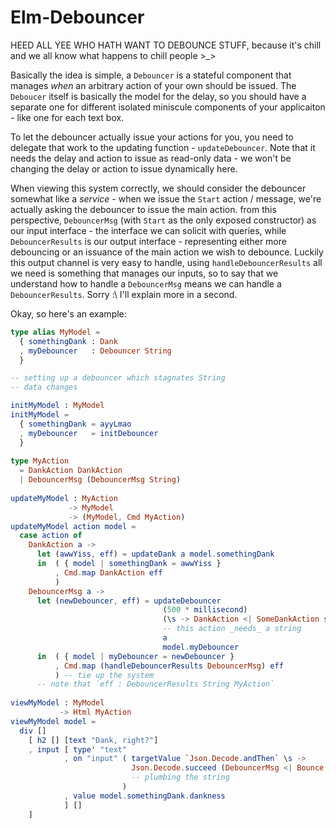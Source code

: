 # Elm-Debouncer

HEED ALL YEE WHO HATH WANT TO DEBOUNCE STUFF, because it's chill and we
all know what happens to chill people >_>

Basically the idea is simple, a `Debouncer` is a stateful component
that manages _when_ an arbitrary action of your own should be issued.
The `Deboucer` itself is basically the model for the delay, so you
should have a separate one for different isolated miniscule components
of your applicaiton - like one for each text box.

To let the debouncer actually issue your actions for you, you need to
delegate that work to the updating function - `updateDebouncer`. Note
that it needs the delay and action to issue as read-only data - we won't
be changing the delay or action to issue dynamically here.

When viewing this system correctly, we should consider the debouncer somewhat
like a _service_ - when we issue the `Start` action / message, we're actually
asking the debouncer to issue the main action. from this perspective,
`DebouncerMsg` (with `Start` as the only exposed constructor) as our input interface -
the interface we can solicit with queries, while `DebouncerResults` is our output
interface - representing either more debouncing or an issuance of the main
action we wish to debounce. Luckily this output channel is very easy to handle,
using `handleDebouncerResults` all we need is something that manages our inputs,
so to say that we understand how to handle a `DebouncerMsg` means we can handle
a `DebouncerResults`. Sorry :\ I'll explain more in a second.

Okay, so here's an example:

```elm
type alias MyModel =
  { somethingDank : Dank
  , myDebouncer   : Debouncer String
  }

-- setting up a debouncer which stagnates String
-- data changes

initMyModel : MyModel
initMyModel =
  { somethingDank = ayyLmao
  , myDebouncer   = initDebouncer
  }
  
type MyAction
  = DankAction DankAction
  | DebouncerMsg (DebouncerMsg String)
  
updateMyModel : MyAction
             -> MyModel
             -> (MyModel, Cmd MyAction)
updateMyModel action model =
  case action of
    DankAction a ->
      let (awwYiss, eff) = updateDank a model.somethingDank
      in  ( { model | somethingDank = awwYiss }
          , Cmd.map DankAction eff
          )
    DebouncerMsg a ->
      let (newDebouncer, eff) = updateDebouncer
                                  (500 * millisecond)
                                  (\s -> DankAction <| SomeDankAction s)
                                  -- this action _needs_ a string
                                  a
                                  model.myDebouncer
      in  ( { model | myDebouncer = newDebouncer }
          , Cmd.map (handleDebouncerResults DebouncerMsg) eff
          ) -- tie up the system
      -- note that `eff : DebouncerResults String MyAction`
          
viewMyModel : MyModel
           -> Html MyAction
viewMyModel model =
  div []
    [ h2 [] [text "Dank, right?"]
    , input [ type' "text"
            , on "input" ( targetValue `Json.Decode.andThen` \s ->
                           Json.Decode.succeed (DebouncerMsg <| Bounce s)
                           -- plumbing the string
                         )
            , value model.somethingDank.dankness
            ] []
    ]
```
